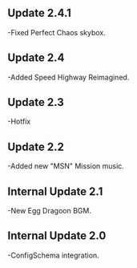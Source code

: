 ## Update 2.4.1
-Fixed Perfect Chaos skybox.

## Update 2.4
-Added Speed Highway Reimagined.

## Update 2.3
-Hotfix

## Update 2.2
-Added new "MSN" Mission music.

## Internal Update 2.1
-New Egg Dragoon BGM.

## Internal Update 2.0
-ConfigSchema integration.